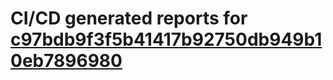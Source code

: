 # CI/CD generated reports for [c97bdb9f3f5b41417b92750db949b10eb7896980](https://github.com/hydephp/develop/commit/c97bdb9f3f5b41417b92750db949b10eb7896980)
